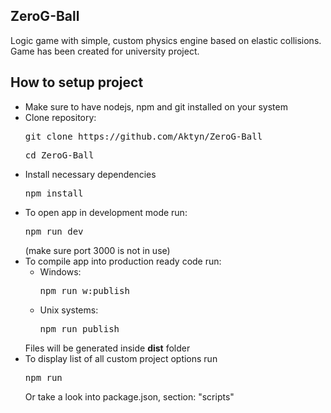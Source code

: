 <h2>ZeroG-Ball</h2>
Logic game with simple, custom physics engine based on elastic collisions.
Game has been created for university project.

<h2>How to setup project</h2>
<ul>
	<li>Make sure to have nodejs, npm and git installed on your system</li>
	<li>
		Clone repository:
		<pre>git clone https://github.com/Aktyn/ZeroG-Ball</pre>
		<pre>cd ZeroG-Ball</pre>
	</li>
	<li>
		Install necessary dependencies
		<pre>npm install</pre>
	</li>
	<li>
		To open app in development mode run: <pre>npm run dev</pre> (make sure port 3000 is not in use)
	</li>
	<li>
		To compile app into production ready code run:
		<ul>
			<li>Windows:<pre>npm run w:publish</pre></li>
			<li>Unix systems:<pre>npm run publish</pre></li>
		</ul>
		Files will be generated inside <b>dist</b> folder
	</li>
	<li>
		To display list of all custom project options run <pre>npm run</pre>
		Or take a look into package.json, section: "scripts" 
	</li>
</ul>